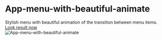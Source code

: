 # App-menu-with-beautiful-animate
Stylish menu with beautiful animation of the transition between menu items.
<br><a href="https://mapbiz.ru/sovremennoe-menyu-s-krasivoj-animacziej/">Look result now</a>
<br><img src="https://mapbiz.ru/wp-content/uploads/2022/09/frame-6.png" alt="App-menu-with-beautiful-animate">
